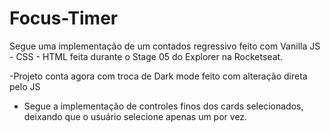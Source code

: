 # Focus-Timer
Segue uma implementação de um contados regressivo feito com Vanilla JS - CSS - HTML feita durante o Stage 05 do Explorer na Rocketseat.

-Projeto conta agora com troca de Dark mode feito com alteração direta pelo JS
- Segue a implementação de controles finos dos cards selecionados, deixando que o usuário selecione apenas um por vez. 
